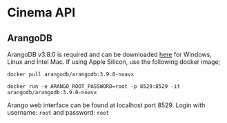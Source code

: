 # Cinema API

## ArangoDB

ArangoDB v3.8.0 is required and can be downloaded [here](https://www.arangodb.com/download-major/) for Windows, Linux and Intel Mac.
If using Apple Silicon, use the following docker image;

`docker pull arangodb/arangodb:3.9.0-noavx`

`docker run -e ARANGO_ROOT_PASSWORD=root -p 8529:8529 -it arangodb/arangodb:3.9.0-noavx`

Arango web interface can be found at localhost port 8529. Login with username: `root` and password: `root`

